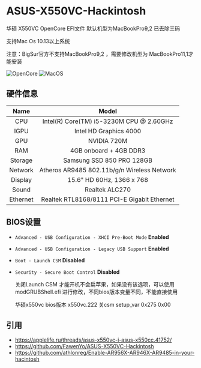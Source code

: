# ASUS-X550VC-Hackintosh
华硕 X550VC OpenCore EFI文件 默认机型为MacBookPro9,2 已去除三码

支持Mac Os 10.13以上系统 

注意：BigSur官方不支持MacBookPro9,2 ，需要修改机型为 MacBookPro11,1才能安装

![OpenCore](https://img.shields.io/badge/OpenCore-v0.6.7-green)
![MacOS](https://img.shields.io/badge/Mac%20OS-v10.13.6%20(17G66)-blue)

## **硬件信息**
|     Name     |        Model        |
| :----------: | :-----------------: |
|     CPU      |      Intel(R) Core(TM) i5-3230M CPU @ 2.60GHz      |
|     IGPU     |      Intel HD Graphics 4000      |
|     GPU      |      NVIDIA 720M      |
|     RAM      |      4GB onboard + 4GB DDR3      |
|     Storage  |      Samsung SSD 850 PRO 128GB      |
|     Network  |      Atheros AR9485 802.11b/g/n Wireless Network|
|     Display  |      15.6" HD 60Hz, 1366 x 768      |
|     Sound    |      Realtek ALC270      |
|     Ethernet |      Realtek RTL8168/8111 PCI-E Gigabit Ethernet      |

## **BIOS设置**
* `Advanced - USB Configuration - XHCI Pre-Boot Mode` **Enabled**

* `Advanced - USB Configuration - Legacy USB Support` **Enabled**

* `Boot - Launch CSM` **Disabled**

* `Security - Secure Boot Control` **Disabled**

  关闭Launch CSM 才能开机不会扁苹果，如果没有该选项，可以使用modGRUBShell.efi 进行修改，不同bios版本变量不同，不能直接使用

  华硕x550vc  bios版本 x550vc.222
  关csm    setup_var 0x275 0x00


## **引用**
* https://applelife.ru/threads/asus-x550vc-i-asus-x550cc.41752/
* https://github.com/FawenYo/ASUS-X550VC-Hackintosh
* https://github.com/athlonreg/Enable-AR956X-AR946X-AR9485-in-your-hacintosh 